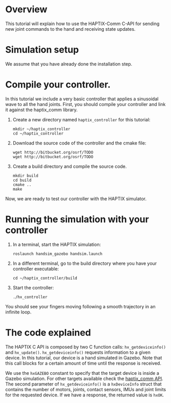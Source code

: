 # Overview

This tutorial will explain how to use the HAPTIX-Comm C-API for sending new
joint commands to the hand and receiving state updates.

# Simulation setup

We assume that you have already done the installation step.

# Compile your controller.

In this tutorial we include a very basic controller that applies a sinusoidal
wave to all the hand joints. First, you should compile your controller and link
it against the haptix_comm library.

1. Create a new directory named `haptix_controller` for this tutorial:

    ~~~
    mkdir ~/haptix_controller
    cd ~/haptix_controller
    ~~~

1. Download the source code of the controller and the cmake file:

    ~~~
    wget http://bitbucket.org/osrf/TODO
    wget http://bitbucket.org/osrf/TODO
    ~~~

1. Create a build directory and compile the source code.

    ~~~
    mkdir build
    cd build
    cmake ..
    make
    ~~~

Now, we are ready to test our controller with the HAPTIX simulator.

# Running the simulation with your controller

1. In a terminal, start the HAPTIX simulation:

    ~~~
    roslaunch handsim_gazebo handsim.launch
    ~~~

1. In a different terminal, go to the build directory where you have your
controller executable:

    ~~~
    cd ~/haptix_controller/build
    ~~~

1. Start the controller:

    ~~~
    ./hx_controller
    ~~~

You should see your fingers moving following a smooth trajectory in an infinite
loop.

# The code explained

<include from='/int main/' to='/printDeviceInfo(\&deviceInfo)/' src='http://bitbucket.org/osrf/gazebo_tutorials/raw/default/haptix_comm/files/hx_controller.c' />

The HAPTIX C API is composed by two C function calls: `hx_getdeviceinfo()` and
`hx_update()`. `hx_getdeviceinfo()` requests information to a given device.
In this tutorial, our device is a hand simulated in Gazebo. Note that this call
blocks for a certain amount of time until the response is received.

We use the `hxGAZEBO` constant to specify that the target device is inside a Gazebo
simulation. For other targets available check the [haptix_comm API](https://bitbucket.org/osrf/haptix_comm/src/cfd7e09c00ad045c0ee99a871f786971dc527fc5/include/haptix/comm/haptix.h?at=default). The second parameter of `hx_getdeviceinfo()` is a `hxDeviceInfo` struct that
contains the number of motors, joints, contact sensors, IMUs and joint limits
for the requested device. If we have a response, the returned value is `hxOK`.
